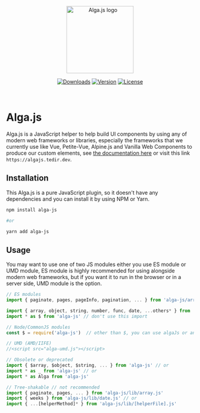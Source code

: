 <p align="center" style="text-align: center">
  <a href="https://tedirghazali.gitbook.io/algajs/" target="_blank" rel="noopener noreferrer">
    <img width="180" src="alga-js-logo.png" alt="Alga.js logo">
  </a>
</p>

<p align="center" style="text-align: center">
  <a href="https://npmcharts.com/compare/alga-js?minimal=true"><img src="https://img.shields.io/npm/dm/alga-js.svg?sanitize=true" alt="Downloads"></a>
  <a href="https://www.npmjs.com/package/alga-js"><img src="https://img.shields.io/npm/v/alga-js.svg?sanitize=true" alt="Version"></a>
  <a href="https://www.npmjs.com/package/alga-js"><img src="https://img.shields.io/npm/l/alga-js.svg?sanitize=true" alt="License"></a>
</p>
<br/>

# Alga.js
Alga.js is a JavaScript helper to help build UI components by using any of modern web frameworks or libraries, especially the frameworks that we currently use like Vue, Petite-Vue, Alpine.js and Vanilla Web Components to produce our custom elements, see [the documentation here](https://algajs.tedir.dev) or visit this link `https://algajs.tedir.dev`.

## Installation
This Alga.js is a pure JavaScript plugin, so it doesn't have any dependencies and you can install it by using NPM or Yarn.

```sh
npm install alga-js

#or

yarn add alga-js
```

## Usage
You may want to use one of two JS modules either you use ES module or UMD module, ES module is highly recommended for using alongside modern web frameworks, but if you want it to run in the browser or in a server side, UMD module is the option.

```js
// ES modules
import { paginate, pages, pageInfo, pagination, ... } from 'alga-js/array' // highly recommended

import { array, object, string, number, func, date, ...others* } from 'alga-js' // don't use this import
import * as $ from 'alga-js' // don't use this import

// Node/CommonJS modules
const $ = require('alga-js')  // other than $, you can use algaJs or any variable name

// UMD (AMD/IIFE)
//<script src="alga-umd.js"></script>

// Obsolete or deprecated
import { $array, $object, $string, ... } from 'alga-js' // or
import * as _ from 'alga-js' // or
import * as Alga from 'alga-js'

// Tree-shakable // not recommended
import { paginate, pages, ... } from 'alga-js/lib/array.js'
import { weeks } from 'alga-js/lib/date.js' // or
import { ...[helperMethod]* } from 'alga-js/lib/[helperFile].js'
```

